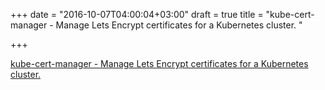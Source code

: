 +++
date = "2016-10-07T04:00:04+03:00"
draft = true
title = "kube-cert-manager - Manage Lets Encrypt certificates for a Kubernetes cluster. "

+++

<p><a href="https://t.co/4AzPbBJMiy">kube-cert-manager - Manage Lets Encrypt certificates for a Kubernetes cluster. </a></p>

